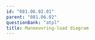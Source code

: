 ```yaml
---
id: "081.06.02.01"
parent: "081.06.02"
questionBank: "atpl"
title: Manoeuvring-load diagram
---
```

